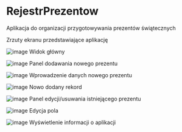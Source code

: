 # RejestrPrezentow
Aplikacja do organizacji przygotowywania prezentów świątecznych

Zrzuty ekranu przedstawiające aplikację

![image](https://github.com/MichalKuzminski/RejestrPrezentowFront/assets/57454546/357ac69a-8a31-4e91-9d2b-681320b14892)
Widok główny

![image](https://github.com/MichalKuzminski/RejestrPrezentowFront/assets/57454546/12e900de-e053-412b-825c-d2aa5b54f4ee)
Panel dodawania nowego prezentu

![image](https://github.com/MichalKuzminski/RejestrPrezentowFront/assets/57454546/0c628ca9-affe-44a6-b7d6-ff7deff1cbfb)
Wprowadzenie danych nowego prezentu

![image](https://github.com/MichalKuzminski/RejestrPrezentowFront/assets/57454546/877814f1-545b-408b-add7-ac1c8d5779e8)
Nowo dodany rekord

![image](https://github.com/MichalKuzminski/RejestrPrezentowFront/assets/57454546/3eeb994a-b2b3-4607-9da6-89b177ca81b8)
Panel edycji/usuwania istniejącego prezentu

![image](https://github.com/MichalKuzminski/RejestrPrezentowFront/assets/57454546/d5520077-068e-448a-bfc8-787b62ea114c)
Edycja pola

![image](https://github.com/MichalKuzminski/RejestrPrezentowFront/assets/57454546/7cad4bea-5d7b-4039-b743-6b9efd6c63f8)
Wyświetlenie informacji o aplikacji
